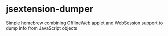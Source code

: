 # jsextension-dumper
Simple homebrew combining OfflineWeb applet and WebSession support to dump info from JavaScript objects
